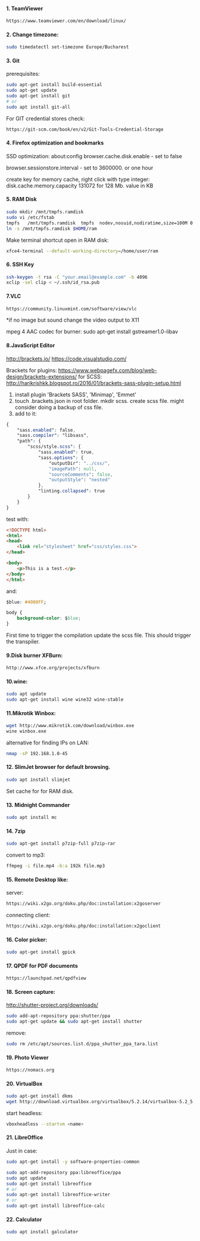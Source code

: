 #### 1. TeamViewer
```html
https://www.teamviewer.com/en/download/linux/
```

#### 2. Change timezone:
```bash
sudo timedatectl set-timezone Europe/Bucharest
```

#### 3. Git
prerequisites: 
```bash
sudo apt-get install build-essential
sudo apt-get update
sudo apt-get install git
# or
sudo apt install git-all
```
For GIT credential stores check: 
```html
https://git-scm.com/book/en/v2/Git-Tools-Credential-Storage
```
#### 4. Firefox optimization and bookmarks
SSD optimization:
about:config
browser.cache.disk.enable - set to false

browser.sessionstore.interval - set to 3600000. or one hour

create key for memory cache, right click with type integer:
disk.cache.memory.capacity
131072 for 128 Mb. value in KB

#### 5. RAM Disk
```bash
sudo mkdir /mnt/tmpfs.ramdisk
sudo vi /etc/fstab
tmpfs   /mnt/tmpfs.ramdisk  tmpfs  nodev,nosuid,nodiratime,size=100M 0  0
ln -s /mnt/tmpfs.ramdisk $HOME/ram
```
Make terminal shortcut open in RAM disk:
```bash
xfce4-terminal --default-working-directory=/home/user/ram
```
#### 6. SSH Key
```bash
ssh-keygen -t rsa -C "your.email@example.com" -b 4096
xclip -sel clip < ~/.ssh/id_rsa.pub
```
#### 7.VLC
```html
https://community.linuxmint.com/software/view/vlc
```
*if no image but sound change the video output to X11

mpeg 4 AAC codec for burner: sudo apt-get install gstreamer1.0-libav

#### 8.JavaScript Editor
http://brackets.io/
https://code.visualstudio.com/

Brackets
for plugins: https://www.webpagefx.com/blog/web-design/brackets-extensions/
for SCSS: http://harikrishkk.blogspot.ro/2016/01/brackets-sass-plugin-setup.html
1. install plugin 'Brackets SASS', 'Minimap', 'Emmet'
2. touch .brackets.json in root folder. mkdir scss. create scss file. might consider doing a backup of css file.
3. add to it:
```css
{
    "sass.enabled": false,
    "sass.compiler": "libsass",
    "path": {
        "scss/style.scss": {
            "sass.enabled": true, 
            "sass.options": {                
                "outputDir": "../css/",
                "imagePath": null,
                "sourceComments": false,
                "outputStyle": "nested"
            },
            "linting.collapsed": true
        }
    }
}
```

test with:
```html
<!DOCTYPE html>
<html>
<head>
    <link rel="stylesheet" href="css/styles.css">
</head>

<body>
    <p>This is a test.</p>
</body>
</html>
```

and:
```css
$blue: #4000FF;

body {
    background-color: $blue;
}
```

First time to trigger the compilation update the scss file. This should trigger the transpiler.

#### 9.Disk burner XFBurn:
```html
http://www.xfce.org/projects/xfburn
```
#### 10.wine:
```bash
sudo apt update
sudo apt-get install wine wine32 wine-stable
```
#### 11.Mikrotik Winbox:
```bash
wget http://www.mikrotik.com/download/winbox.exe
wine winbox.exe
```
alternative for finding IPs on LAN:
```bash
nmap -sP 192.168.1.0-45
```
#### 12. SlimJet browser for default browsing.
```bash
sudo apt install slimjet
```
Set cache for for RAM disk.

#### 13. Midnight Commander
```bash
sudo apt install mc
```
#### 14. 7zip
```bash
sudo apt-get install p7zip-full p7zip-rar
```
convert to mp3:
```bash
ffmpeg -i file.mp4 -b:a 192k file.mp3
```
#### 15. Remote Desktop like:
server:
```html
https://wiki.x2go.org/doku.php/doc:installation:x2goserver
```
connecting client:
```html
https://wiki.x2go.org/doku.php/doc:installation:x2goclient
```
#### 16. Color picker:  
```bash
sudo apt-get install gpick
```
#### 17. QPDF for PDF documents
```html
https://launchpad.net/qpdfview
```
#### 18. Screen capture:
http://shutter-project.org/downloads/
```bash
sudo add-apt-repository ppa:shutter/ppa
sudo apt-get update && sudo apt-get install shutter
```
remove:
```bash
sudo rm /etc/apt/sources.list.d/ppa_shutter_ppa_tara.list
```
#### 19. Photo Viewer
```html
https://nomacs.org
```
#### 20. VirtualBox
```bash
sudo apt-get install dkms
wget http://download.virtualbox.org/virtualbox/5.2.14/virtualbox-5.2_5.2.14-123301~Ubuntu~bionic_amd64.deb
```
start headless:
```bash
vboxheadless --startvm <name>
```
#### 21. LibreOffice
Just in case:
```bash
sudo apt-get install -y software-properties-common
```
```bash
sudo apt-add-repository ppa:libreoffice/ppa
sudo apt update
sudo apt-get install libreoffice
# or
sudo apt-get install libreoffice-writer
# or
sudo apt-get install libreoffice-calc
```
#### 22. Calculator
```bash
sudo apt install galculator
```
